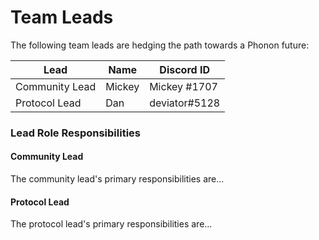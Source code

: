 # Team Leads

The following team leads are hedging the path towards a Phonon future:

| Lead           | Name   | Discord ID    |
| -------------- | ------ | ------------- |
| Community Lead | Mickey | Mickey #1707  |
| Protocol Lead  | Dan    | deviator#5128 |

### Lead Role Responsibilities

#### Community Lead

The community lead's primary responsibilities are...

#### Protocol Lead

The protocol lead's primary responsibilities are...
